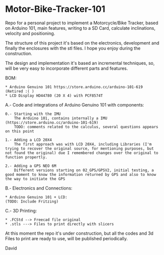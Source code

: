 # Motor-Bike-Tracker-101
Repo for a personal project to implement a Motorcycle/Bike Tracker, based on Arduino 101, main features, writing to a SD Card, calculate inclinations, velocity and positioning.

The structure of this project it's based on the electronics, development and finally the enclosures with the stl files.
I hope you enjoy during the construction.

The design and implementation it's based an incremental techniques, so, will be very easy to incorporate different parts and features.

BOM:
    
    * Arduino Genuino 101 https://store.arduino.cc/arduino-101-619 (Retired :( )
    * LCD Display HD44780 (20 X 4) with PCF8574T
    
A.- Code and integrations of Arduino Genuino 101 with components:

    0.- Starting with the IMU
        The Arduino 101, contains internally a IMU (https://store.arduino.cc/arduino-101-619)
        TODO: comments related to the calculus, several questions appears on this point
        
    1.- Adding a LCD 20X4
        The first approach was with LCD 20X4, including Libraries (I'm trying to recover the original source, for mentioning purposes, but not found the original) due I remembered changes over the original to function propertly.
    
    2.- Adding a GPS NEO 6M
        Different versions starting on 02_GPS/GPSV2, initial testing, a good moment to know the information returned by GPS and also to know the way to initiate the GPS

B.- Electronics and Connections:
    
    * Arduino Genuino 101 + LCD:
    (TODO: Include Fritzing)
    
C.- 3D Printing: 

    * .FCStd --> Freecad file original
    * .stls ---> Files to print directly with slicers
    
At this moment the repo it's under construction, but all the codes and 3d Files to print are ready to use, will be published periodically.

David
